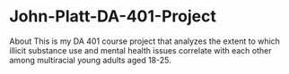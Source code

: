 # John-Platt-DA-401-Project
About This is my DA 401 course project that analyzes the extent to which illicit substance use and mental health issues correlate with each other among multiracial young adults aged 18-25.
